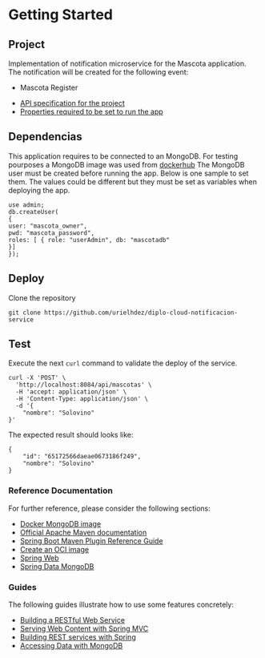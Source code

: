 # Getting Started

## Project

Implementation of notification microservice for the Mascota application.
The notification will be created for the following event:
- Mascota Register

* [API specification for the project](https://github.com/luis-cdmx/diplo-cloud-mascota-service/blob/main/src/main/resources/mascota.yaml)
* [Properties required to be set to run the app](https://github.com/luis-cdmx/diplo-cloud-mascota-service/blob/main/src/main/resources/application.properties)


## Dependencias
This application requires to be connected to an MongoDB.
For testing pourposes a MongoDB image was used from
[dockerhub](https://hub.docker.com/_/mongo)
The MongoDB user must be created before running the app. Below is one sample to set them. The values could be different but they must be set as variables when deploying the app.
```shell
use admin;
db.createUser(
{
user: "mascota_owner",
pwd: "mascota_password",
roles: [ { role: "userAdmin", db: "mascotadb"
}]
});
```

## Deploy
Clone the repository
```shell
git clone https://github.com/urielhdez/diplo-cloud-notificacion-service
```


## Test

Execute the next `curl` command to validate the deploy of the service. 
```shell
curl -X 'POST' \
  'http://localhost:8084/api/mascotas' \
  -H 'accept: application/json' \
  -H 'Content-Type: application/json' \
  -d '{
    "nombre": "Solovino"
}'
```

The expected result should looks like:

```
{
    "id": "65172566daeae0673186f249",
    "nombre": "Solovino"
}
```
 
### Reference Documentation
For further reference, please consider the following sections:
* [Docker MongoDB image](https://hub.docker.com/_/mongo)
* [Official Apache Maven documentation](https://maven.apache.org/guides/index.html)
* [Spring Boot Maven Plugin Reference Guide](https://docs.spring.io/spring-boot/docs/2.7.15/maven-plugin/reference/html/)
* [Create an OCI image](https://docs.spring.io/spring-boot/docs/2.7.15/maven-plugin/reference/html/#build-image)
* [Spring Web](https://docs.spring.io/spring-boot/docs/2.7.15/reference/htmlsingle/index.html#web)
* [Spring Data MongoDB](https://docs.spring.io/spring-boot/docs/2.7.15/reference/htmlsingle/index.html#data.nosql.mongodb)

### Guides
The following guides illustrate how to use some features concretely:

* [Building a RESTful Web Service](https://spring.io/guides/gs/rest-service/)
* [Serving Web Content with Spring MVC](https://spring.io/guides/gs/serving-web-content/)
* [Building REST services with Spring](https://spring.io/guides/tutorials/rest/)
* [Accessing Data with MongoDB](https://spring.io/guides/gs/accessing-data-mongodb/)
